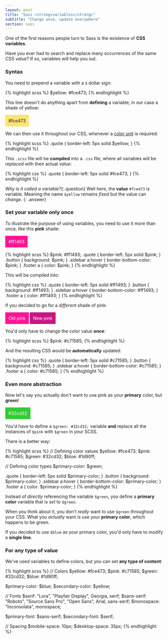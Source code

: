 ```yaml
---
layout: post
title: "Sass <strong>variables</strong>"
subtitle: "Change once, update everywhere"
section: sass
---
```


One of the first reasons people turn to Sass is the existence of **CSS variables**.

Have you ever had to search and replace many occurrences of the same CSS _value_? If so, variables will help you out.

### Syntax

You need to prepend a variable with a `$` dollar sign:

{% highlight scss %}
$yellow: #fce473;
{% endhighlight %}

This line doesn't do anything apart from **defining** a variable, in our case a shade of yellow:

<div style="background: #fce473; display: inline-block; padding: 10px; vertical-align: top;">#fce473</div>

We can then use it throughout our CSS, whenever a [color unit](/css-color-units.html) is required:

{% highlight scss %}
.quote { border-left: 5px solid $yellow; }
{% endhighlight %}

This `.scss` file will be **compiled** into a `.css` file, where all variables will be _replaced_ with their actual _value_:

{% highlight css %}
.quote { border-left: 5px solid #fce473; }
{% endhighlight %}

_Why is it called a variable?_{:.question}
Well here, the **value** `#fce473` is variable. Meaning the name `$yellow` remains _fixed_ but the value can _change_.
{: .answer}

### Set your variable only once

To illustrate the purpose of using variables, you need to use it more than once, like this **pink** shade:

<div style="background: #ff1493; color: white; display: inline-block; padding: 10px; vertical-align: top;">#ff1493</div>

{% highlight scss %}
$pink: #ff1493;
.quote { border-left: 5px solid $pink; }
.button { background: $pink; }
.sidebar a:hover { border-bottom-color: $pink; }
.footer a { color: $pink; }
{% endhighlight %}

This will be compiled into:

{% highlight css %}
.quote { border-left: 5px solid #ff1493; }
.button { background: #ff1493; }
.sidebar a:hover { border-bottom-color: #ff1493; }
.footer a { color: #ff1493; }
{% endhighlight %}

If you decided to go for a _different_ shade of pink:

<div style="background: #ff1493; color: white; display: inline-block; padding: 10px; vertical-align: top;">Old pink</div>
<div style="background: #c71585; color: white; display: inline-block; padding: 10px; vertical-align: top;">New pink</div>

You'd only have to change the color value **once**:

{% highlight scss %}
$pink: #c71585;
{% endhighlight %}

And the resulting CSS would be **automatically** updated:

{% highlight css %}
.quote { border-left: 5px solid #c71585; }
.button { background: #c71585; }
.sidebar a:hover { border-bottom-color: #c71585; }
.footer a { color: #c71585; }
{% endhighlight %}

### Even more abstraction

Now let's say you actually don't want to use pink as your **primary** color, but **green**!

<div style="background: #32cd32; color: white; display: inline-block; padding: 10px; vertical-align: top;">#32cd32</div>

You'd have to define a `$green: #32cd32;` variable **and** replace all the instances of `$pink` with `$green` in your SCSS.

There is a better way:

{% highlight scss %}
// Defining color values
$yellow: #fce473;
$pink: #c71585;
$green: #32cd32;
$blue: #1d90ff;

// Defining color types
$primary-color: $green;

.quote { border-left: 5px solid $primary-color; }
.button { background: $primary-color; }
.sidebar a:hover { border-bottom-color: $primary-color; }
.footer a { color: $primary-color; }
{% endhighlight %}

Instead of _directly_ referencing the variable `$green`, you define a **primary color** variable that is _set_ to `$green`.

When you think about it, you don't _really_ want to use `$green` throughout your CSS. What you _actually_ want is use your **primary color**, which happens to be green.

If you decided to use `$blue` as your primary color, you'd only have to modify a **single line**.

### For any type of value

We've used variables to define colors, but you can set **any type of content**:

{% highlight scss %}
// Colors
$yellow:              #fce473;
$pink:                #c71585;
$green:               #32cd32;
$blue:                #1d90ff;

$primary-color:       $blue;
$secondary-color:     $yellow;

// Fonts
$serif:               "Lora", "Playfair Display", Georgia, serif;
$sans-serif:          "Roboto", "Source Sans Pro", "Open Sans", Arial, sans-serif;
$monospace:           "Inconsolata", monospace;

$primary-font:        $sans-serif;
$secondary-font:      $serif;

// Spacing
$mobile-space:        10px;
$desktop-space:       35px;
{% endhighlight %}
